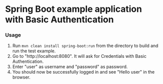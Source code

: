 # Spring Boot example application with Basic Authentication

### Usage

 1. Run `mvn clean install spring-boot:run` from the directory to build and run the test example.
 2. Go to "http://localhost:8080". It will ask for Credentials with Basic Authentication. 
 3. Enter "user" as username and "password" as password.
 4. You should now be successfully logged in and see "Hello user" in the browser.
